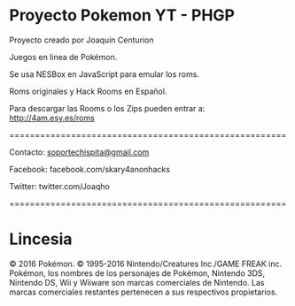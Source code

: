 # Proyecto Pokemon YT - PHGP

Proyecto creado por Joaquin Centurion

Juegos en linea de Pokémon.

Se usa NESBox en JavaScript para emular los roms.

Roms originales y Hack Rooms en Español.

Para descargar las Rooms o los Zips pueden entrar a: http://4am.esy.es/roms


======================================================

Contacto: soportechispita@gmail.com

Facebook: facebook.com/skary4anonhacks

Twitter: twitter.com/Joaqho

======================================================

# Lincesia

© 2016 Pokémon. © 1995-2016 Nintendo/Creatures Inc./GAME FREAK inc. Pokémon, los nombres de los personajes de Pokémon, Nintendo 3DS, Nintendo DS, Wii y Wiiware son marcas comerciales de Nintendo. Las marcas comerciales restantes pertenecen a sus respectivos propietarios.
